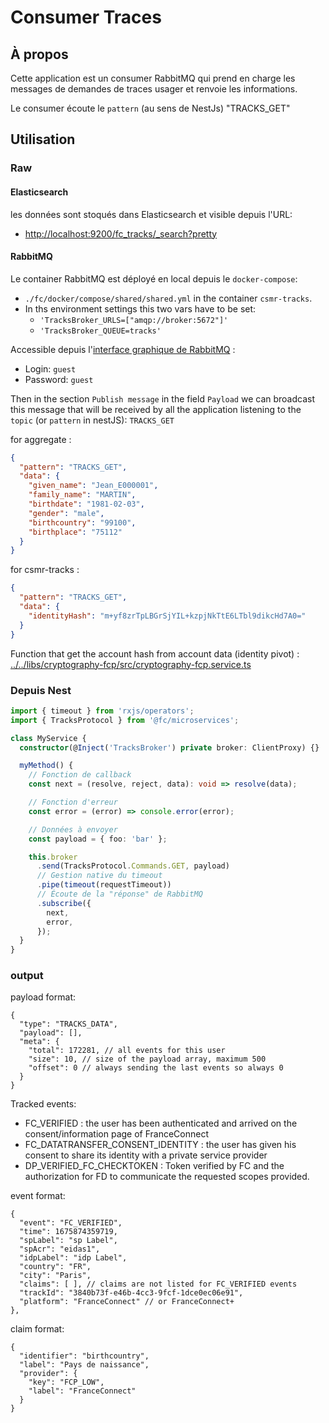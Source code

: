 # Consumer Traces

## À propos

Cette application est un consumer RabbitMQ qui prend en charge les messages de demandes de traces usager et renvoie les informations.

Le consumer écoute le `pattern` (au sens de NestJs) "TRACKS_GET"

## Utilisation

### Raw

#### Elasticsearch

les données sont stoqués dans Elasticsearch et visible depuis l'URL:

- [http://localhost:9200/fc_tracks/\_search?pretty](http://localhost:9200/fc_tracks/_search?pretty)

#### RabbitMQ

Le container RabbitMQ est déployé en local depuis le `docker-compose`:

- `./fc/docker/compose/shared/shared.yml` in the container `csmr-tracks`.
- In ths environment settings this two vars have to be set:
  - `'TracksBroker_URLS=["amqp://broker:5672"]'`
  - `'TracksBroker_QUEUE=tracks'`

Accessible depuis l'[interface graphique de RabbitMQ](http://localhost:15673/#/queues/%2F/tracks) :

- Login: `guest`
- Password: `guest`

Then in the section `Publish message` in the field `Payload` we can broadcast
this message that will be received by all the application listening to the `topic` (or `pattern` in nestJS): `TRACKS_GET`

for aggregate :

```json
{
  "pattern": "TRACKS_GET",
  "data": {
    "given_name": "Jean_E000001",
    "family_name": "MARTIN",
    "birthdate": "1981-02-03",
    "gender": "male",
    "birthcountry": "99100",
    "birthplace": "75112"
  }
}
```

for csmr-tracks :

```json
{
  "pattern": "TRACKS_GET",
  "data": {
    "identityHash": "m+yf8zrTpLBGrSjYIL+kzpjNkTtE6LTbl9dikcHd7A0="
  }
}
```

Function that get the account hash from account data (identity pivot) :
[../../libs/cryptography-fcp/src/cryptography-fcp.service.ts](<computeIdentityHash(pivotIdentity)>)

### Depuis Nest

```typescript
import { timeout } from 'rxjs/operators';
import { TracksProtocol } from '@fc/microservices';

class MyService {
  constructor(@Inject('TracksBroker') private broker: ClientProxy) {}

  myMethod() {
    // Fonction de callback
    const next = (resolve, reject, data): void => resolve(data);

    // Fonction d'erreur
    const error = (error) => console.error(error);

    // Données à envoyer
    const payload = { foo: 'bar' };

    this.broker
      .send(TracksProtocol.Commands.GET, payload)
      // Gestion native du timeout
      .pipe(timeout(requestTimeout))
      // Écoute de la "réponse" de RabbitMQ
      .subscribe({
        next,
        error,
      });
  }
}
```

### output

payload format:

```
{
  "type": "TRACKS_DATA",
  "payload": [],
  "meta": {
    "total": 172281, // all events for this user
    "size": 10, // size of the payload array, maximum 500
    "offset": 0 // always sending the last events so always 0
  }
}
```

Tracked events:

- FC_VERIFIED : the user has been authenticated and arrived on the consent/information page of FranceConnect
- FC_DATATRANSFER_CONSENT_IDENTITY : the user has given his consent to share its identity with a private service provider
- DP_VERIFIED_FC_CHECKTOKEN : Token verified by FC and the authorization for FD to communicate the requested scopes provided.

event format:

```
{
  "event": "FC_VERIFIED",
  "time": 1675874359719,
  "spLabel": "sp Label",
  "spAcr": "eidas1",
  "idpLabel": "idp Label",
  "country": "FR",
  "city": "Paris",
  "claims": [ ], // claims are not listed for FC_VERIFIED events
  "trackId": "3840b73f-e46b-4cc3-9fcf-1dce0ec06e91",
  "platform": "FranceConnect" // or FranceConnect+
},
```

claim format:

```
{
  "identifier": "birthcountry",
  "label": "Pays de naissance",
  "provider": {
    "key": "FCP_LOW",
    "label": "FranceConnect"
  }
}
```
